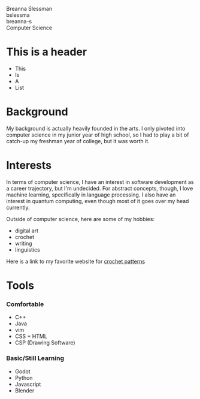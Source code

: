 Breanna Slessman  
bslessma  
breanna-s  
Computer Science  

# This is a header

- This
- Is
- A
- List


# Background

My background is actually heavily founded in the arts. I only pivoted into computer science in
my junior year of high school, so I had to play a bit of catch-up my freshman year of
college, but it was worth it.

# Interests

In terms of computer science, I have an interest in software development as a career trajectory, but I'm undecided.
For abstract concepts, though, I love machine learning, specifically in language processing. I also
have an interest in quantum computing, even though most of it goes over my head currently.

Outside of computer science, here are some of my hobbies:

- digital art
- crochet
- writing
- linguistics

Here is a link to my favorite website for [crochet patterns](https://www.ravelry.com/)
  
# Tools

### Comfortable

- C++
- Java
- vim
- CSS + HTML
- CSP (Drawing Software)

### Basic/Still Learning

- Godot
- Python
- Javascript
- Blender
